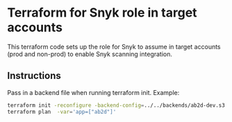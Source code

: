 # Terraform for Snyk role in target accounts

This terraform code sets up the role for Snyk to assume in target accounts (prod and non-prod) to enable Snyk scanning integration.

## Instructions

Pass in a backend file when running terraform init. Example:

```bash
terraform init -reconfigure -backend-config=../../backends/ab2d-dev.s3.tfbackend
terraform plan  -var='app=["ab2d"]'
```
